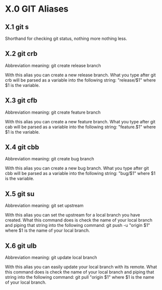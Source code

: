 # X.0 GIT Aliases

## X.1 git s
Shorthand for checking git status, nothing more nothing less.

## X.2 git crb
Abbreviation meaning: git create release branch

With this alias you can create a new release branch. What you type after git crb will be parsed as a variable into the following string: "release/$1" where $1 is the variable.

## X.3 git cfb
Abbreviation meaning: git create feature branch

With this alias you can create a new feature branch. What you type after git cab will be parsed as a variable into the following string: "feature.$1" where $1 is the variable.

## X.4 git cbb
Abbreviation meaning: git create bug branch

With this alias you can create a new bug branch. What you type after git cbb will be parsed as a variable into the following string: "bug/$1" where $1 is the variable.

## X.5 git su
Abbreviation meaning: git set upstream

With this alias you can set the upstream for a local branch you have created. What this command does is check the name of your local branch and piping that string into the following command: git push -u "origin $1" where $1 is the name of your local branch.

## X.6 git ulb
Abbreviation meaning: git update local branch

With this alias you can easily update your local branch with its remote. What this command does is check the name of your local branch and piping that string into the following command: git pull "origin $1" where $1 is the name of your local branch.
